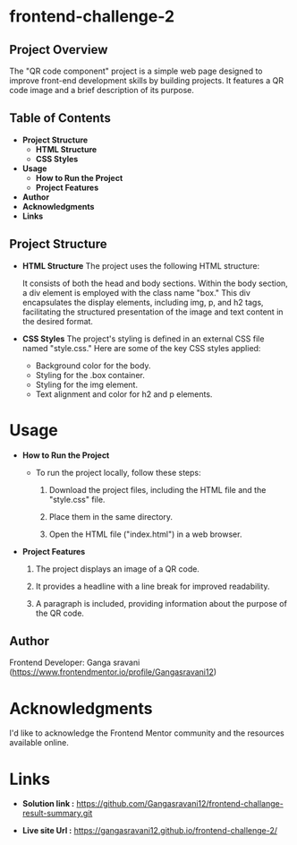 # frontend-challenge-2

## Project Overview

The "QR code component" project is a simple web page designed to improve front-end development skills by building projects. It features a QR code image and a brief description of its purpose.

## Table of Contents

* **Project Structure**
    * **HTML Structure**
    * **CSS Styles**
* **Usage**
  * **How to Run the Project** 
  * **Project Features**
* **Author**
* **Acknowledgments**
* **Links**
  
 ## Project Structure
   * **HTML Structure**
     The project uses the following HTML structure:
     
     It consists of both the head and body sections. Within the body section, a div element is employed with the class name "box." This div encapsulates the display elements, including img, p, and h2 tags, facilitating the structured presentation of the image and text content in the desired format.

  * **CSS Styles**
  The project's styling is defined in an external CSS file named "style.css." Here are some of the key CSS styles applied:

     * Background color for the body.
     * Styling for the .box container.
     * Styling for the img element.
     * Text alignment and color for h2 and p elements.
# Usage
* **How to Run the Project**
    * To run the project locally, follow these steps:
      
         1. Download the project files, including the HTML file and the "style.css" file.
      
         2. Place them in the same directory.
         
         3. Open the HTML file ("index.html") in a web browser.
* **Project Features**
  
     1. The project displays an image of a QR code.
        
     2. It provides a headline  with a line break for improved readability.
  
     3. A paragraph is included, providing information about the purpose of the QR code.

## Author

Frontend Developer: Ganga sravani (https://www.frontendmentor.io/profile/Gangasravani12)

# Acknowledgments

I'd like to acknowledge the Frontend Mentor community and the resources available online.

 # Links

 * **Solution link :** https://github.com/Gangasravani12/frontend-challange-result-summary.git

 * **Live site Url :**  https://gangasravani12.github.io/frontend-challenge-2/
